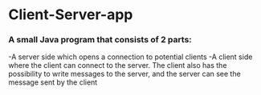 # Client-Server-app

### A small Java program that consists of 2 parts:
-A server side which opens a connection to potential clients
-A client side where the client can connect to the server. The client also has the possibility to write messages to the server, and the server can see the message sent by the client
